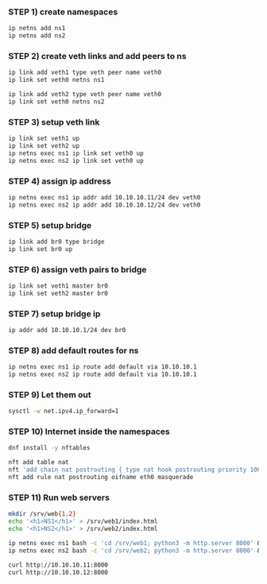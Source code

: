 ### STEP 1) create namespaces
```bash
ip netns add ns1
ip netns add ns2
```

### STEP 2) create veth links and add peers to ns
```bash
ip link add veth1 type veth peer name veth0
ip link set veth0 netns ns1

ip link add veth2 type veth peer name veth0
ip link set veth0 netns ns2
```

### STEP 3) setup veth link
```bash
ip link set veth1 up
ip link set veth2 up
ip netns exec ns1 ip link set veth0 up
ip netns exec ns2 ip link set veth0 up
```

### STEP 4) assign ip address
```bash
ip netns exec ns1 ip addr add 10.10.10.11/24 dev veth0
ip netns exec ns2 ip addr add 10.10.10.12/24 dev veth0
```

### STEP 5) setup bridge
```bash
ip link add br0 type bridge
ip link set br0 up
```

### STEP 6) assign veth pairs to bridge
```bash
ip link set veth1 master br0
ip link set veth2 master br0
```

### STEP 7) setup bridge ip
```bash
ip addr add 10.10.10.1/24 dev br0
```

### STEP 8) add default routes for ns
```bash
ip netns exec ns1 ip route add default via 10.10.10.1
ip netns exec ns2 ip route add default via 10.10.10.1
```
### STEP 9) Let them out
```bash
sysctl -w net.ipv4.ip_forward=1
```

### STEP 10) Internet inside the namespaces
```bash
dnf install -y nftables
```

```bash
nft add table nat
nft 'add chain nat postrouting { type nat hook postrouting priority 100 ; }'
nft add rule nat postrouting oifname eth0 masquerade
```

### STEP 11) Run web servers
```bash
mkdir /srv/web{1,2}
echo '<h1>NS1</h1>' > /srv/web1/index.html
echo '<h1>NS2</h1>' > /srv/web2/index.html

ip netns exec ns1 bash -c 'cd /srv/web1; python3 -m http.server 8000' &
ip netns exec ns2 bash -c 'cd /srv/web2; python3 -m http.server 8000' &

curl http://10.10.10.11:8000
curl http://10.10.10.12:8000
```